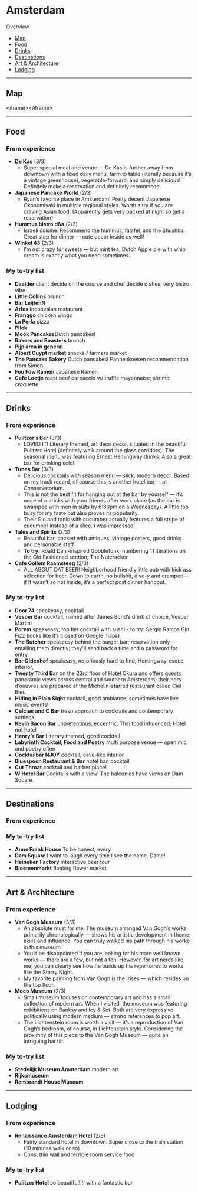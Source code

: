 # Amsterdam

Overview

- [Map](#map)
- [Food](#food)
- [Drinks](#drinks)
- [Destinations](#destinations)
- [Art & Architecture](#art--architecture)
- [Lodging](#lodging)

---- 

## Map

\<iframe\>\</iframe\>

---- 

## Food

### From experience

- **De Kas** (3/3)
	- Super special meal and venue — De Kas is further away from downtown with a fixed daily menu, farm to table (literally because it’s a vintage greenhouse), vegetable-forward, and simply delicious! Definitely make a reservation and definitely recommend. 
- **Japanese Pancake World** (2/3) 
	- Ryan’s favorite place in Amsterdam! Pretty decent Japanese Okonomiyaki in multiple regional styles. Worth a try if you are craving Asian food. (Apparently gets very packed at night so get a reservation)
- **Hummus bistro d&a** (2/3)
	- Israeli cuisine. Recommend the hummus, falafel, and the Shushka. Great stop for dinner — cute decor inside as well! 
- **Winkel 43** (2/3)
	- I’m not crazy for sweets — but mint tea, Dutch Apple pie with whip cream is exactly what you need sometimes.

### My to-try list

- **Daalder** client decide on the course and chef decide dishes, very bistro vibe
- **Little Collins** brunch
- **Bar LeijtenN**
- **Arles** Indonesian restaurant
- **Franggo** chicken wings
- **La Perla** pizza
- **Pllek**
- **Mook Pancakes**Dutch pancakes! 
- **Bakers and Roasters** brunch
- **Pijp area in general**
- **Albert Cuypt market** snacks / farmers market
- **The Pancake Bakery** Dutch pancakes! Pannenkoeken recommendation from Simon. 
- **Fou Fow Ramen** Japanese Ramen
- **Cefe Loetje** roast beef carpaccio w/ truffle mayonnaise; shrimp croquette

---- 

## Drinks

### From experience

- **Pulitzer’s Bar** (3/3)
	- LOVED IT! Literary themed, art deco decor, situated in the beautiful Pulitzer Hotel (definitely walk around the glass corridors). The seasonal menu was featuring Ernest Hemingway drinks. Also a great bar for drinking solo! 
- **Tunes Bar** (3/3)
	- Delicious cocktails with season menu — slick, modern decor. Based on my track record, of course this is another hotel bar -- at Conservatorium.
	- This is not the best fit for hanging out at the bar by yourself — it’s more of a drinks with your friends after work place (as the bar is swamped with men in suits by 6:30pm on a Wednesday). A little too busy for my taste but also proves its popularity. 
	- Their Gin and tonic with cucumber actually features a full stripe of cucumber instead of a slice. I was impressed. 
- **Tales and Spirits** (2/3)
	- Beautiful bar, packed with antiques, vintage posters, good drinks and personable staff. 
	- **To try:** Roald Dahl-inspired Gobblefunk; numbering 11 iterations on the Old Fashioned section; The Nutcracker
- **Cafe Gollem Raamsteeg** (2/3)
	- ALL ABOUT DAT BEER! Neighborhood friendly little pub with kick ass selection for beer. Down to earth, no bullshit, dive-y and cramped— if it wasn’t so hot inside, it’s a perfect post dinner hangout. 

### My to-try list

- **Door 74** speakeasy, cocktail
- **Vesper Bar** cocktail, named after James Bond’s drink of choice, Vesper Martini
- **Porem** speakeasy, top tier cocktail with sushi - to try: Sergio Ramos Gin Fizz (looks like it’s closed on Google maps)
- **The Butcher** speakeasy behind the burger bar; reservation only — emailing them directly; they'll send back a time and a password for entry.
- **Bar Oldenhof** speakeasy, notoriously hard to find, Hemingway-esque interior, 
- **Twenty Third Bar** on the 23rd floor of Hotel Okura and offers guests panoramic views across central and southern Amsterdam; their hors-d’oeuvres are prepared at the Michelin-starred restaurant called Ciel Bleu
- **Hiding in Plain Sight** cocktail, good ambiance; sometimes have live music events! 
- **Celcius and C Bar** fresh approach to cocktails and contemporary settings
- **Kevin Bacon Bar** unpretentious, eccentric, Thai food influenced; Hotel not hotel 
- **Henry’s Bar** Literary themed, good cocktail
- **Labyrinth Cocktail, Food and Poetry** multi purpose venue — open mic and poetry often
- **Cocktailbar NJOY** cocktail, cave-like interior
- **Bluespoon Restaurant & Bar** hotel bar, cocktail
- **Cut Throat** cocktail and barber place! 
- **W Hotel Bar** Cocktails with a view! The balconies have views on Dam Square.

---- 

## Destinations

### From experience

### My to-try list

- **Anne Frank House** To be honest, every 
- **Dam Square** I want to laugh every time I see the name. Dame! 
- **Heineken Factory** interactive beer tour
- **Bloemenmarkt** floating flower market

---- 

## Art & Architecture

### From experience

- **Van Gogh Museum** (3/3)
	- An absolute must for me. The museum arranged Van Gogh’s works primarily chronologically — shows his artistic development in theme, skills and influence. You can truly walked his path through his works in this museum. 
	- You’d be disappointed if you are looking for his more well known works — there are a few, but not a ton. However, for art nerds like me, you can clearly see how he builds up his repertoires to works like the Starry Night. 
	- My favorite painting from Van Gogh is the Irises — which resides on the top floor. 
- **Moco Museum** (2/3)
	- Small museum focuses on contemporary art and has a small collection of modern art. When I visited, the museum was featuring exhibitions on Banksy and Icy & Sot. Both are very expressive politically using modern medium — strong references to pop art.
	- The Lichtenstein room is worth a visit — it’s a reproduction of Van Gogh’s bedroom, of course, in Lichtenstein style. Considering the proximity of this piece to the Van Gogh Museum — quite an intriguing hat tilt. 

### My to-try list

- **Stedelijk Museum Amsterdam** modern art
- **Rijksmuseum** 
- **Rembrandt House Museum**
---- 

## Lodging

### From experience

- **Renaissance Amsterdam Hotel** (2/3)
	- Fairly standard hotel in downtown. Super close to the train station (10 minutes walk or so)
	- Cons: thin wall and terrible room service food

### My to-try list

- **Pulitzer Hotel** so beautiful!!!! with a fantastic bar
